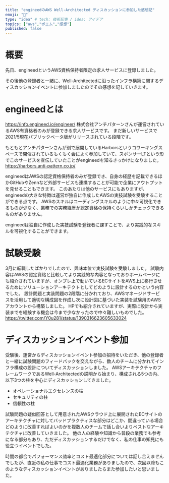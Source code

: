 ```yaml
---
title: "engineedのAWS Well-Architected ディスカッションに参加した感想記"
emoji: "🐁"
type: "idea" # tech: 技術記事 / idea: アイデア
topics: ["aws","ポエム","感想"]
published: false
---
```

# 概要
先日、engineedというAWS資格保持者限定の求人サービスに登録しました。

その後他の登録者と一緒に、Well-Architectedに沿ったインフラ構築に関するディスカッションイベントに参加しましたのでその感想を記していきます。

# engineedとは
https://info.engineed.io/engineer/
株式会社アンチパターンさんが運営されているAWS有資格者のみが登録できる求人サービスです。
まだ新しいサービスで2021/5現在パブリックベータ版がリリースされている段階です。

もともとアンチパターンさんが別で展開しているHarborsというコワーキングスペースで開催されているもくもく会によく参加していて、スポンサーLTという形でこのサービスを宣伝していたことがengineedを知るきっかけになりました。
https://harbors.anti-pattern.co.jp/

engineedはAWSの認定資格保持者のみが登録でき、自身の経歴を記載できるほかGitHubやZennなど外部サービスも連携することが可能で企業にアウトプットを見せることもできます。
このあたりは他のサービスにもありますが、engineedの大きな特徴は運営が独自に作成したAWSの実技試験を受験することができる点です。
AWSのスキルはコーディングスキルのように中々可視化できるものが少なく、業務での実務経歴か認定資格の保持くらいしかチェックできるものがありません。

engineedは独自に作成した実技試験を登録者に課すことで、より実践的なスキルを可視化することができます。

# 試験受験
3月に転職したばかりでしたので、興味本位で実技試験を受験しました。
試験内容はAWSの認定資格と比較してより実践的な内容となっておりホームページにも紹介されていますが、オンプレ上で動いているECサイトをAWS上に移行させるためにソリューションアーキテクトとしてどのように設計するのかという内容でした。
設計問題と実装問題の2段階に分かれており、AWSマネージドサービスを活用して適切な構成図を作成し次に設計図に基づいた実装を試験用のAWSアカウントから構築しました。
HPでも紹介されていますが、実際に設計から実装までを経験する機会は今まで少なかったので中々難しいものでした。
https://twitter.com/Y0u281/status/1390316623605633024

# ディスカッションイベント参加
受験後、運営からディスカッションイベント参加の招待をいただき、他の登録者と一緒に試験問題のフィードバックを交えながら、数人のチームに分かれてインフラ構成の設計についてディスカッションしました。
AWSアーキテクチャのフレームワークであるWell-Architectedの説明から始まり、構成される5つの内、以下3つの柱を中心にディスカッションしてきました。

- オペレーショナルエクセレンスの柱
- セキュリティの柱
- 信頼性の柱

試験問題の疑似回答として用意されたAWSクラウド上に展開されたECサイトのアーキテクチャに対してバッドプラクティスな部分はどこか、間違っている場合どのように改善すればよいのかを複数人のチームで話し合いよりベストなアーキテクチャに改善していきました。
他の人の経験や知識から普段の業務でも参考になる部分もあり、ただディスカッションするだけでなく、私の仕事の知見にも役立つイベントでした。

時間の都合でパフォーマンス効率とコスト最適化部分については話し合えませんでしたが、直近の私の仕事でコスト最適化業務がありましたので、次回以降もこのようなディスカッションイベントがありましたらまた参加したいと思いました。
